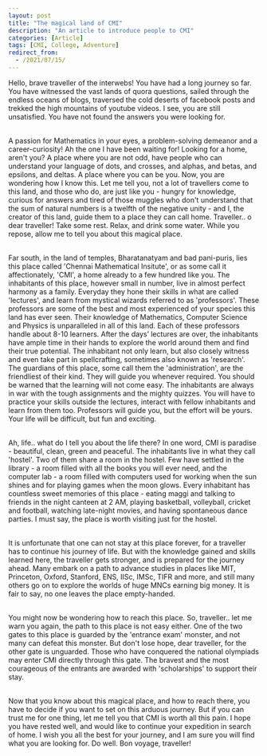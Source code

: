 ```yaml
---
layout: post
title: "The magical land of CMI"
description: "An article to introduce people to CMI"
categories: [Article]
tags: [CMI, College, Adventure]
redirect_from:
  - /2021/07/15/
---
```


Hello, brave traveller of the interwebs! You have had a long journey so far. You have witnessed the vast lands of quora questions, sailed through the endless oceans of blogs, traversed the cold deserts of facebook posts and trekked the high mountains of youtube videos. I see, you are still unsatisfied. You have not found the answers you were looking for. <br><br>

A passion for Mathematics in your eyes, a problem-solving demeanor and a career-curiosity! Ah the one I have been waiting for! Looking for a home, aren't you? A place where you are not odd, have people who can understand your language of dots, and crosses, and alphas, and betas, and epsilons, and deltas. A place where you can be you. Now, you are wondering how I know this. Let me tell you, not a lot of travellers come to this land, and those who do, are just like you - hungry for knowledge, curious for answers and tired of those muggles who don't understand that the sum of natural numbers is a twelfth of the negative unity - and I, the creator of this land, guide them to a place they can call home. Traveller.. o dear traveller! Take some rest. Relax, and drink some water. While you repose, allow me to tell you about this magical place.<br><br>

Far south, in the land of temples, Bharatanatyam and bad pani-puris, lies this place called 'Chennai Mathematical Insitute', or as some call it affectionately, 'CMI', a home already to a few hundred like you. The inhabitants of this place, however small in number, live in almost perfect harmony as a family. Everyday they hone their skills in what are called 'lectures', and learn from mystical wizards referred to as 'professors'. These professors are some of the best and most experienced of your species this land has ever seen. Their knowledge of Mathematics, Computer Science and Physics is unparalleled in all of this land. Each of these professors handle about 8-10 learners. After the days’ lectures are over, the inhabitants have ample time in their hands to explore the world around them and find their true potential. The inhabitant not only learn, but also closely witness and even take part in spellcrafting, sometimes also known as 'research'. The guardians of this place, some call them the 'administration', are the friendliest of their kind. They will guide you whenever required. You should be warned that the learning will not come easy. The inhabitants are always in war with the tough assignments and the mighty quizzes. You will have to practice your skills outside the lectures, interact with fellow inhabitants and learn from them too. Professors will guide you, but the effort will be yours. Your life will be difficult, but fun and exciting.<br><br>

Ah, life.. what do I tell you about the life there? In one word, CMI is paradise - beautiful, clean, green and peaceful. The inhabitants live in what they call 'hostel'. Two of them share a room in the hostel. Few have settled in the library - a room filled with all the books you will ever need, and the computer lab - a room filled with computers used for working when the sun shines and for playing games when the moon glows. Every inhabitant has countless sweet memories of this place - eating maggi and talking to friends in the night canteen at 2 AM, playing basketball, volleyball, cricket and football, watching late-night movies, and having spontaneous dance parties. I must say, the place is worth visiting just for the hostel.<br><br>

It is unfortunate that one can not stay at this place forever, for a traveller has to continue his journey of life. But with the knowledge gained and skills learned here, the traveller gets stronger, and is prepared for the journey ahead. Many embark on a path to advance studies in places like MIT, Princeton, Oxford, Stanford, ENS, IISc, IMSc, TIFR and more, and still many others go on to explore the worlds of huge MNCs earning big money. It is fair to say, no one leaves the place empty-handed. <br><br>

You might now be wondering how to reach this place. So, traveller.. let me warn you again, the path to this place is not easy either. One of the two gates to this place is guarded by the 'entrance exam' monster, and not many can defeat this monster. But don't lose hope, dear traveller, for the other gate is unguarded. Those who have conquered the national olympiads may enter CMI directly through this gate. The bravest and the most courageous of the entrants are awarded with 'scholarships' to support their stay.<br><br>

Now that you know about this magical place, and how to reach there, you have to decide if you want to set on this arduous journey. But if you can trust me for one thing, let me tell you that CMI is worth all this pain. I hope you have rested well, and would like to continue your expedition in search of home. I wish you all the best for your journey, and I am sure you will find what you are looking for. Do well. Bon voyage, traveller!
